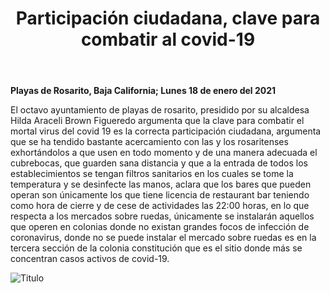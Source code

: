 ﻿---
layout: blog
title: "Participación ciudadana, clave para combatir al covid-19"
Date: 2021-01-18
categories: rosarito
permalink: /:categories/:title:output_ext
image: /img/cnr/.jpeg
alt: "Participación ciudadana, clave para combatir al covid-19"
autor:
---


**Playas de Rosarito, Baja California; Lunes 18 de enero del 2021** 


El octavo ayuntamiento de playas de rosarito, presidido por su alcaldesa Hilda Araceli Brown Figueredo argumenta que la clave para combatir el mortal virus del covid 19 es la correcta participación ciudadana, argumenta que se ha tendido bastante acercamiento con las y los rosaritenses exhortándolos a que usen en todo momento y de una manera adecuada el cubrebocas, que guarden sana distancia y que a la entrada de todos los establecimientos se tengan filtros sanitarios en los cuales se tome la temperatura y se desinfecte las manos, aclara que los bares que pueden operan son únicamente los que tiene licencia de restaurant bar teniendo como hora de cierre y de cese de actividades las 22:00 horas, en lo que respecta a los mercados sobre ruedas, únicamente se instalarán aquellos que operen en colonias donde no existan grandes focos de infección de coronavirus, donde no se puede instalar el mercado sobre ruedas es en la tercera sección de la colonia constitución que es el sitio donde más se concentran casos activos de covid-19.








<div id="carouselExampleSlidesOnly" class="carousel slide" data-ride="carousel">
  <div class="carousel-inner">
    <div class="carousel-item active">
       <img class="d-block w-100" src="/img/cnr/.jpeg" loading="lazy"  alt="Titulo">
    </div>
  </div>
</div>